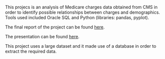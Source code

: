 
This projecs is an analysis of Medicare charges data obtained from CMS in order to identify possible relationships between charges and demographics. Tools used included Oracle SQL and Python (libraries: pandas, pyplot). 

The final report of the project can be found [here](https://github.com/miguelbeca/springboard_data_science/blob/master/Capstone%20Project%201%20-%20Medicare%20Charges/Capstone%20Project%201%20-%20Final%20Report.pdf).

The presentation can be found [here](https://github.com/miguelbeca/springboard_data_science/blob/master/Capstone%20Project%201%20-%20Medicare%20Charges/Capstone%20Project%201%20-%20Presentation.pdf).

This project uses a large dataset and it made use of a database in order to extract the required data. 
